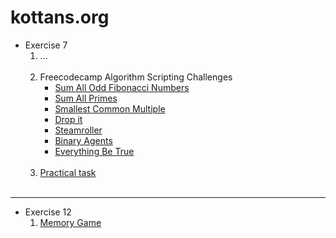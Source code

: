 # kottans.org

* Exercise 7
    1. ...
        <br />
        <br />
    2. Freecodecamp Algorithm Scripting Challenges
        * [Sum All Odd Fibonacci Numbers](./Exercise%207/2/README.md#sum-all-odd-fibonacci-numbers)
        * [Sum All Primes](./Exercise%207/2/README.md#sum-all-primes)
        * [Smallest Common Multiple](./Exercise%207/2/README.md#samllest-common-multiple)
        * [Drop it](./Exercise%207/2/README.md#drop-it)
        * [Steamroller](./Exercise%207/2/README.md#steamroller)
        * [Binary Agents](./Exercise%207/2/README.md#binary-agents)
        * [Everything Be True](./Exercise%207/2/README.md#everything-be-true)
        <br />
    3. [Practical task](./Exercise%207/3/)
        <br />
        <br />
***
* Exercise 12
    1. [Memory Game](./Exercise%2012/)